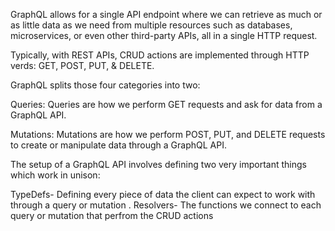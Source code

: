 GraphQL allows for a single API endpoint where we can retrieve as much or as little data as we need from multiple resources such as databases, microservices, or even other third-party APIs, all in a single HTTP request.

Typically, with REST APIs, CRUD actions are implemented through HTTP verds: GET, POST, PUT, & DELETE.

GraphQL splits those four categories into two:

Queries: Queries are how we perform GET requests and ask for data from a GraphQL API.

Mutations: Mutations are how we perform POST, PUT, and DELETE requests to create or manipulate data through a GraphQL API.

The setup of a GraphQL API involves defining two very important things which work in unison:

TypeDefs- Defining every piece of data the client can expect to work with through a query or mutation .
Resolvers- The functions we connect to each query or mutation that perfrom the CRUD actions 


